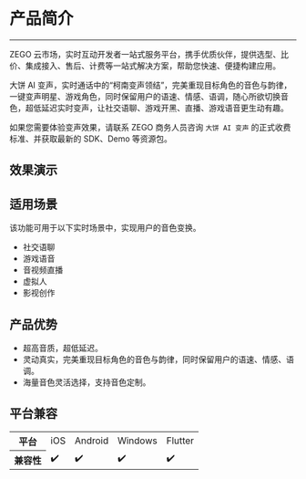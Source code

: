 # 产品简介

- - -

ZEGO 云市场，实时互动开发者一站式服务平台，携手优质伙伴，提供选型、比价、集成接入、售后、计费等一站式解决方案，帮助您快速、便捷构建应用。

大饼 AI 变声，实时通话中的“柯南变声领结”，完美重现目标角色的音色与韵律，一键变声明星、游戏角色，同时保留用户的语速、情感、语调，随心所欲切换音色，超低延迟实时变声，让社交语聊、游戏开黑、直播、游戏语音更生动有趣。


<Warning title="注意">如果您需要体验变声效果，请联系 ZEGO 商务人员咨询 `大饼 AI 变声` 的正式收费标准、并获取最新的 SDK、Demo 等资源包。</Warning>

## 效果演示


<AudioTable />

## 适用场景

该功能可用于以下实时场景中，实现用户的音色变换。

- 社交语聊
- 游戏语音
- 音视频直播
- 虚拟人
- 影视创作

## 产品优势

- 超高音质，超低延迟。
- 灵动真实，完美重现目标角色的音色与韵律，同时保留用户的语速、情感、语调。
- 海量音色灵活选择，支持音色定制。

## 平台兼容

<table>
  
<tbody><tr>
<th>平台</th>
<td>iOS</td>
<td>Android</td>
<td>Windows</td>
<td>Flutter</td>
</tr>
<tr>
<th>兼容性</th>
<td>✔️</td>
<td>✔️</td>
<td>✔️</td>
<td>✔️</td>
</tr>
</tbody></table>

<Content />
